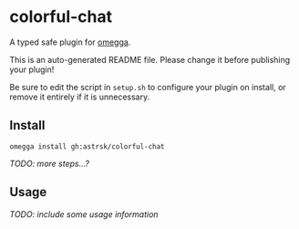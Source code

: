 <!--

When uploading your plugin to github/gitlab
start your repo name with "omegga-"

example: https://github.com/astrsk/omegga-colorful-chat

Your plugin will be installed via omegga install gh:astrsk/colorful-chat

-->

# colorful-chat

A typed safe plugin for [omegga](https://github.com/brickadia-community/omegga).

This is an auto-generated README file. Please change it before publishing your plugin!

Be sure to edit the script in `setup.sh` to configure your plugin on install, or
remove it entirely if it is unnecessary.

## Install

`omegga install gh:astrsk/colorful-chat`

_TODO: more steps...?_

## Usage

_TODO: include some usage information_
